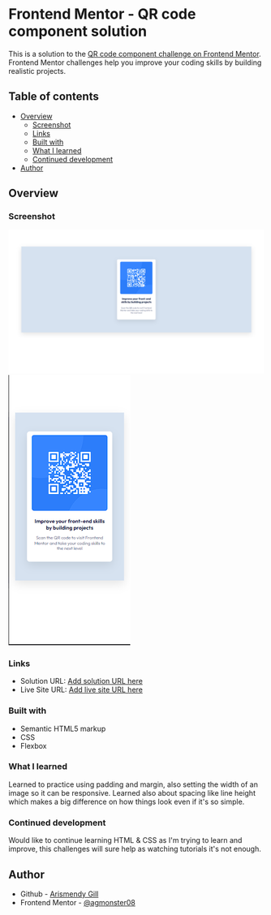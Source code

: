 # Frontend Mentor - QR code component solution

This is a solution to the [QR code component challenge on Frontend Mentor](https://www.frontendmentor.io/challenges/qr-code-component-iux_sIO_H). Frontend Mentor challenges help you improve your coding skills by building realistic projects. 

## Table of contents

- [Overview](#overview)
  - [Screenshot](#screenshot)
  - [Links](#links)
  - [Built with](#built-with)
  - [What I learned](#what-i-learned)
  - [Continued development](#continued-development)
- [Author](#author)



## Overview

### Screenshot

![](images/Screenshot%202022-10-25%20210258.png)
![](images/Screenshot%202022-10-25%20210426.png)



### Links

- Solution URL: [Add solution URL here](https://github.com/agmonster08/Front-End-Mentor-QR-Code)
- Live Site URL: [Add live site URL here](https://agmonster08.github.io/Front-End-Mentor-QR-Code/)


### Built with

- Semantic HTML5 markup
- CSS 
- Flexbox




### What I learned

Learned to practice using padding and margin, also setting the width of an image so it can be responsive. Learned also about
spacing like line height which makes a big difference on how things look even if it's so simple.




### Continued development

Would like to continue learning HTML & CSS as I'm trying to learn and improve, this challenges will sure help as watching tutorials it's not enough.


## Author

- Github - [Arismendy Gill](https://github.com/agmonster08)
- Frontend Mentor - [@agmonster08](https://www.frontendmentor.io/profile/agmonster08)





